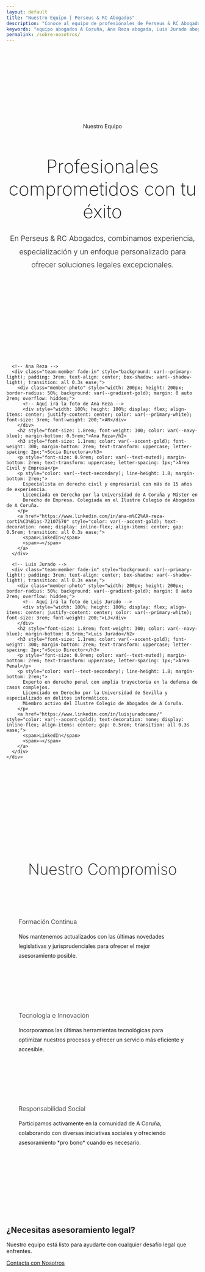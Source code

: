 ```yaml
---
layout: default
title: "Nuestro Equipo | Perseus & RC Abogados"
description: "Conoce al equipo de profesionales de Perseus & RC Abogados. Abogados especializados en A Coruña con amplia experiencia en derecho civil, penal, laboral y delitos informáticos."
keywords: "equipo abogados A Coruña, Ana Reza abogada, Luis Jurado abogado, despacho abogados Coruña"
permalink: /sobre-nosotros/
---
```


<!-- Team Hero Section -->
<section class="team-hero" style="padding: 8rem 0 4rem 0; background: var(--secondary-light); margin-top: 80px;">
  <div class="container">
    <div class="team-header fade-in" style="text-align: center; max-width: 800px; margin: 0 auto;">
      <div class="services-intro">Nuestro Equipo</div>
      <h1 style="font-size: 3rem; font-weight: 200; color: var(--navy-blue); margin-bottom: 1.5rem;">Profesionales comprometidos con tu éxito</h1>
      <p style="font-size: 1.2rem; color: var(--text-secondary); font-weight: 300; line-height: 1.8;">
        En Perseus & RC Abogados, combinamos experiencia, especialización y un enfoque personalizado 
        para ofrecer soluciones legales excepcionales.
      </p>
    </div>
  </div>
</section>

<!-- Team Members Section -->
<section class="team-members" style="padding: 6rem 0; background: var(--primary-white);">
  <div class="container">
    <div class="team-grid" style="display: grid; grid-template-columns: repeat(auto-fit, minmax(400px, 1fr)); gap: 4rem; margin-top: 3rem;">
      
      <!-- Ana Reza -->
      <div class="team-member fade-in" style="background: var(--primary-light); padding: 3rem; text-align: center; box-shadow: var(--shadow-light); transition: all 0.3s ease;">
        <div class="member-photo" style="width: 200px; height: 200px; border-radius: 50%; background: var(--gradient-gold); margin: 0 auto 2rem; overflow: hidden;">
          <!-- Aquí irá la foto de Ana Reza -->
          <div style="width: 100%; height: 100%; display: flex; align-items: center; justify-content: center; color: var(--primary-white); font-size: 3rem; font-weight: 200;">AR</div>
        </div>
        <h2 style="font-size: 1.8rem; font-weight: 300; color: var(--navy-blue); margin-bottom: 0.5rem;">Ana Reza</h2>
        <h3 style="font-size: 1.1rem; color: var(--accent-gold); font-weight: 300; margin-bottom: 2rem; text-transform: uppercase; letter-spacing: 2px;">Socia Directora</h3>
        <p style="font-size: 0.9rem; color: var(--text-muted); margin-bottom: 2rem; text-transform: uppercase; letter-spacing: 1px;">Área Civil y Empresa</p>
        <p style="color: var(--text-secondary); line-height: 1.8; margin-bottom: 2rem;">
          Especialista en derecho civil y empresarial con más de 15 años de experiencia. 
          Licenciada en Derecho por la Universidad de A Coruña y Máster en 
          Derecho de Empresa. Colegiada en el Ilustre Colegio de Abogados de A Coruña.
        </p>
        <a href="https://www.linkedin.com/in/ana-m%C2%AA-reza-corti%C3%B1as-72107570" style="color: var(--accent-gold); text-decoration: none; display: inline-flex; align-items: center; gap: 0.5rem; transition: all 0.3s ease;">
          <span>LinkedIn</span>
          <span>→</span>
        </a>
      </div>

      <!-- Luis Jurado -->
      <div class="team-member fade-in" style="background: var(--primary-light); padding: 3rem; text-align: center; box-shadow: var(--shadow-light); transition: all 0.3s ease;">
        <div class="member-photo" style="width: 200px; height: 200px; border-radius: 50%; background: var(--gradient-gold); margin: 0 auto 2rem; overflow: hidden;">
          <!-- Aquí irá la foto de Luis Jurado -->
          <div style="width: 100%; height: 100%; display: flex; align-items: center; justify-content: center; color: var(--primary-white); font-size: 3rem; font-weight: 200;">LJ</div>
        </div>
        <h2 style="font-size: 1.8rem; font-weight: 300; color: var(--navy-blue); margin-bottom: 0.5rem;">Luis Jurado</h2>
        <h3 style="font-size: 1.1rem; color: var(--accent-gold); font-weight: 300; margin-bottom: 2rem; text-transform: uppercase; letter-spacing: 2px;">Socio Director</h3>
        <p style="font-size: 0.9rem; color: var(--text-muted); margin-bottom: 2rem; text-transform: uppercase; letter-spacing: 1px;">Área Penal</p>
        <p style="color: var(--text-secondary); line-height: 1.8; margin-bottom: 2rem;">
          Experto en derecho penal con amplia trayectoria en la defensa de casos complejos.
          Licenciado en Derecho por la Universidad de Sevilla y especializado en delitos informáticos.
          Miembro activo del Ilustre Colegio de Abogados de A Coruña.
        </p>
        <a href="https://www.linkedin.com/in/luisjuradocano/" style="color: var(--accent-gold); text-decoration: none; display: inline-flex; align-items: center; gap: 0.5rem; transition: all 0.3s ease;">
          <span>LinkedIn</span>
          <span>→</span>
        </a>
      </div>
    </div>
  </div>
</section>

<!-- Values Section -->
<section class="team-values" style="padding: 6rem 0; background: var(--secondary-light);">
  <div class="container">
    <div class="services-header fade-in">
      <h2 style="font-size: 2.5rem; font-weight: 200; color: var(--navy-blue); text-align: center; margin-bottom: 3rem;">Nuestro Compromiso</h2>
    </div>
    <div class="values-list" style="max-width: 800px; margin: 0 auto;">
      <div class="value-point fade-in" style="margin-bottom: 2rem; padding: 2rem; background: var(--primary-white); box-shadow: var(--shadow-light);">
        <h3 style="color: var(--navy-blue); font-weight: 300; margin-bottom: 1rem;">Formación Continua</h3>
        <p style="color: var(--text-secondary); line-height: 1.8;">
          Nos mantenemos actualizados con las últimas novedades legislativas y jurisprudenciales 
          para ofrecer el mejor asesoramiento posible.
        </p>
      </div>
      <div class="value-point fade-in" style="margin-bottom: 2rem; padding: 2rem; background: var(--primary-white); box-shadow: var(--shadow-light);">
        <h3 style="color: var(--navy-blue); font-weight: 300; margin-bottom: 1rem;">Tecnología e Innovación</h3>
        <p style="color: var(--text-secondary); line-height: 1.8;">
          Incorporamos las últimas herramientas tecnológicas para optimizar nuestros procesos 
          y ofrecer un servicio más eficiente y accesible.
        </p>
      </div>
      <div class="value-point fade-in" style="margin-bottom: 2rem; padding: 2rem; background: var(--primary-white); box-shadow: var(--shadow-light);">
        <h3 style="color: var(--navy-blue); font-weight: 300; margin-bottom: 1rem;">Responsabilidad Social</h3>
        <p style="color: var(--text-secondary); line-height: 1.8;">
          Participamos activamente en la comunidad de A Coruña, colaborando con diversas 
          iniciativas sociales y ofreciendo asesoramiento *pro bono* cuando es necesario.
        </p>
      </div>
    </div>
  </div>
</section>

<!-- CTA Section -->
<section class="cta-section">
  <div class="container">
    <div class="cta-content fade-in">
      <h2>¿Necesitas asesoramiento legal?</h2>
      <p class="cta-description">
        Nuestro equipo está listo para ayudarte con cualquier desafío legal que enfrentes.
      </p>
      <a href="/Perseus_RC_abogados/#contact" class="cta-button" role="button">Contacta con Nosotros</a>
    </div>
  </div>
</section>
